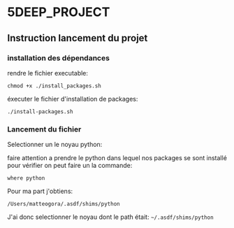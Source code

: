 # 5DEEP_PROJECT

## Instruction lancement du projet

### installation des dépendances 

rendre le fichier executable: 

````
chmod +x ./install_packages.sh
````

éxecuter le fichier d'installation de packages:

````
./install-packages.sh
````
 
### Lancement du fichier 

Selectionner un le noyau python:

faire attention a prendre le python dans lequel nos packages se sont installé pour vérifier on peut faire un la commande: 
````
where python
````

Pour ma part j'obtiens: 
````
/Users/matteogora/.asdf/shims/python
````
J'ai donc selectionner le noyau dont le path était: `~/.asdf/shims/python`


